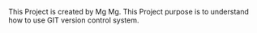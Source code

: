 This Project is created by Mg Mg.
This Project purpose is to understand
 how to use GIT version control system.